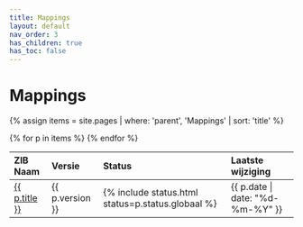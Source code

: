 ```yaml
---
title: Mappings
layout: default
nav_order: 3
has_children: true
has_toc: false
---
```


# Mappings

{% assign items = site.pages | where: 'parent', 'Mappings' | sort: 'title' %}
<table>
    <thead align="left">
        <tr>
            <th>ZIB Naam</th>
            <th>Versie</th>
            <th>Status</th>
            <th>Laatste wijziging</th>
        </tr>
    </thead>
    <tbody>
        {% for p in items %}
        <tr>
            <td><a href="{{p.url}}">{{ p.title }}</a></td>
            <td>{{ p.version }}</td>
            <td>{% include status.html status=p.status.globaal %}</td>
            <td>{{ p.date | date: "%d-%m-%Y" }}</td>
        </tr>
        {% endfor %}
    </tbody>
</table>
